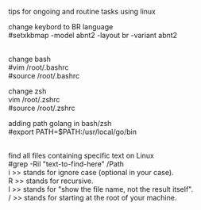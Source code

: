tips for ongoing and routine tasks using linux

change keybord to BR language</br>
#setxkbmap -model abnt2 -layout br -variant abnt2</br></br>

change bash</br>
#vim /root/.bashrc</br>
#source /root/.bashrc

change zsh</br>
vim /root/.zshrc</br>
#source /root/.zshrc

adding path golang in bash/zsh</br>
#export PATH=$PATH:/usr/local/go/bin</br></br>

find all files containing specific text on Linux</br>
#grep -Ril "text-to-find-here" /Path
</br>
i >> stands for ignore case (optional in your case).</br>
R >> stands for recursive.</br>
l >> stands for "show the file name, not the result itself".</br>
/ >> stands for starting at the root of your machine.</br>
